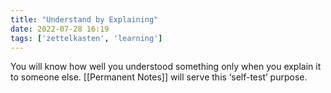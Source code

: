 ```yaml
---
title: "Understand by Explaining"
date: 2022-07-28 16:19
tags: ['zettelkasten', 'learning']
---
```


You will know how well you understood something only when you explain it to someone else. [[Permanent Notes]] will serve this ‘self-test’ purpose.
